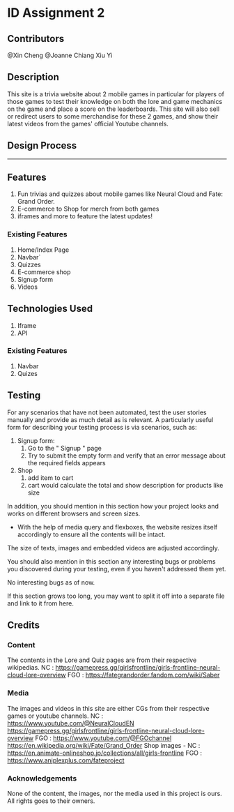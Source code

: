 # ID Assignment 2

## Contributors
@Xin Cheng
@Joanne Chiang Xiu Yi

## Description
This site is a trivia website about 2 mobile games in particular for players of those games to test their knowledge on both the lore and game mechanics on the game and place a score on the leaderboards. This site will also sell or redirect users to some merchandise for these 2 games, and show their latest videos from the games' official Youtube channels. 

## Design Process
---

## Features
1) Fun trivias and quizzes about mobile games like Neural Cloud and Fate: Grand Order.
2) E-commerce to Shop for merch from both games
3) iframes and more to feature the latest updates!

### Existing Features
1) Home/Index Page
2) Navbar`
3) Quizzes
4) E-commerce shop
5) Signup form
6) Videos

## Technologies Used
1) Iframe
2) API

### Existing Features
1) Navbar
2) Quizes

## Testing

For any scenarios that have not been automated, test the user stories manually and provide as much detail as is relevant. A particularly useful form for describing your testing process is via scenarios, such as:

1. Signup form:
	1. Go to the " Signup " page
	2. Try to submit the empty form and verify that an error message about the required fields appears
2. Shop
	1. add item to cart
	2. cart would calculate the total and show description for products like size


In addition, you should mention in this section how your project looks and works on different browsers and screen sizes.
-	With the help of media query and flexboxes, the website resizes itself accordingly to ensure all the contents will be intact.

The size of texts, images and embedded videos are adjusted accordingly.

You should also mention in this section any interesting bugs or problems you discovered during your testing, even if you haven't addressed them yet.

No interesting bugs as of now.

If this section grows too long, you may want to split it off into a separate file and link to it from here.

## Credits

### Content
The contents in the Lore and Quiz pages are from their respective wikipedias.
NC : https://gamepress.gg/girlsfrontline/girls-frontline-neural-cloud-lore-overview
FGO : https://fategrandorder.fandom.com/wiki/Saber

### Media
The images and videos in this site are either CGs from their respective games or youtube channels.
NC : https://www.youtube.com/@NeuralCloudEN
https://gamepress.gg/girlsfrontline/girls-frontline-neural-cloud-lore-overview
FGO : https://www.youtube.com/@FGOchannel
https://en.wikipedia.org/wiki/Fate/Grand_Order
Shop images -
NC : https://en.animate-onlineshop.jp/collections/all/girls-frontline
FGO : https://www.aniplexplus.com/fateproject


### Acknowledgements
None of the content, the images, nor the media used in this project is ours.
All rights goes to their owners.
